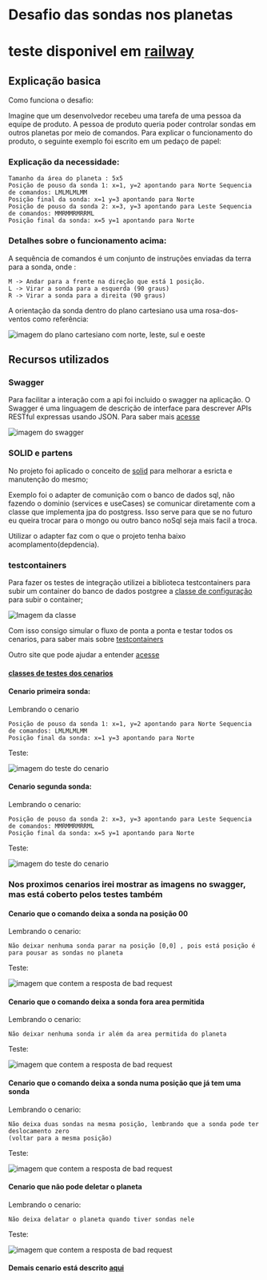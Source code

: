 # Desafio das sondas nos planetas

# teste disponivel em [railway](https://probe-challenge-production.up.railway.app/)

## Explicação basica

Como funciona o  desafio:

Imagine que um desenvolvedor recebeu uma tarefa de uma pessoa da equipe de produto. A pessoa de produto queria poder controlar sondas em outros planetas por meio de comandos. Para explicar o funcionamento do produto, o seguinte exemplo foi escrito em um pedaço de papel:

### Explicação da necessidade:

    Tamanho da área do planeta : 5x5
    Posição de pouso da sonda 1: x=1, y=2 apontando para Norte Sequencia de comandos: LMLMLMLMM
    Posição final da sonda: x=1 y=3 apontando para Norte
    Posição de pouso da sonda 2: x=3, y=3 apontando para Leste Sequencia de comandos: MMRMMRMRRML
    Posição final da sonda: x=5 y=1 apontando para Norte
###  Detalhes sobre o funcionamento acima:

A sequência de comandos é um conjunto de instruções enviadas da terra para a sonda, onde :
   
    M -> Andar para a frente na direção que está 1 posição.
    L -> Virar a sonda para a esquerda (90 graus)
    R -> Virar a sonda para a direita (90 graus)
    
A orientação da sonda dentro do plano cartesiano usa uma rosa-dos-ventos como referência:

![imagem do plano cartesiano com norte, leste, sul e oeste](../imgs/cardial.png)


## Recursos utilizados

### Swagger

Para facilitar a interação com a api foi incluido o swagger na aplicação. O Swagger é uma linguagem de descrição de interface para descrever APIs RESTful expressas usando JSON.
Para saber mais [acesse](https://swagger.io/)

![imagem do swagger](../imgs/swagger.png)

### SOLID e partens 
    
No projeto foi aplicado o conceito de [solid](https://medium.com/desenvolvendo-com-paixao/o-que-%C3%A9-solid-o-guia-completo-para-voc%C3%AA-entender-os-5-princ%C3%ADpios-da-poo-2b937b3fc530) 
para melhorar a esricta e manutenção do mesmo;

Exemplo foi o adapter de comunição com o banco de dados sql, não fazendo o dominio (services e useCases) se comunicar
diretamente com a classe que implementa jpa do postgress. Isso serve para que se no futuro eu queira trocar para o mongo
ou outro banco noSql seja mais facil a troca.

Utilizar o adapter faz com o que o projeto tenha baixo acomplamento(depdencia).




### testcontainers

Para fazer os testes de integração utilizei a biblioteca testcontainers para subir um container do banco de dados postgree
a [classe de configuração](../src/test/java/com/ta2/probechallenge/config/PostgresqlContainer.java) para subir o container;

![Imagem da classe](../imgs/configTesContainer.png)

Com isso consigo simular o fluxo de ponta a ponta e testar todos os cenarios, para saber mais sobre [testcontainers](https://testcontainers.com/)

Outro site que pode ajudar a entender [acesse](https://medium.com/dev-cave/testes-de-sistema-com-testcontainers-be07ff7deec6)

#### [classes de testes dos cenarios](../src/test/java/com/ta2/probechallenge/probe/controller/ProbeApiTestIntegration.java)

#### Cenario primeira sonda:

Lembrando o cenario

    Posição de pouso da sonda 1: x=1, y=2 apontando para Norte Sequencia de comandos: LMLMLMLMM
    Posição final da sonda: x=1 y=3 apontando para Norte

Teste:

![imagem do teste do cenario](../imgs/testeProbe1.png)


#### Cenario segunda sonda:

Lembrando o cenario:

    Posição de pouso da sonda 2: x=3, y=3 apontando para Leste Sequencia de comandos: MMRMMRMRRML
    Posição final da sonda: x=5 y=1 apontando para Norte

Teste:

![imagem do teste do cenario](../imgs/testeProbe2.png)


### Nos proximos cenarios irei mostrar as imagens no swagger, mas está coberto pelos testes também


#### Cenario que o comando deixa a sonda na posição 00

Lembrando o cenario:
    
    Não deixar nenhuma sonda parar na posição [0,0] , pois está posição é para pousar as sondas no planeta

Teste:
    
![imagem que contem a resposta de bad request](../imgs/tryLetProbeInPosition00.png)



#### Cenario que o comando deixa a sonda fora area permitida

Lembrando o cenario:

    Não deixar nenhuma sonda ir além da area permitida do planeta

Teste:

![imagem que contem a resposta de bad request](../imgs/tryLetProbeInOutsidArea.png)


#### Cenario que o comando deixa a sonda numa posição que já tem uma sonda
Lembrando o cenario:

    Não deixa duas sondas na mesma posição, lembrando que a sonda pode ter deslocamento zero 
    (voltar para a mesma posição)

Teste:

![imagem que contem a resposta de bad request](../imgs/alreadyProbeInPosition.png)


#### Cenario que não pode deletar o planeta
Lembrando o cenario:

    Não deixa delatar o planeta quando tiver sondas nele

Teste:

![imagem que contem a resposta de bad request](../imgs/dontDelete.png)


#### Demais cenario está descrito [aqui](https://github.com/users/LucasFreitasRocha/projects/1)



    

